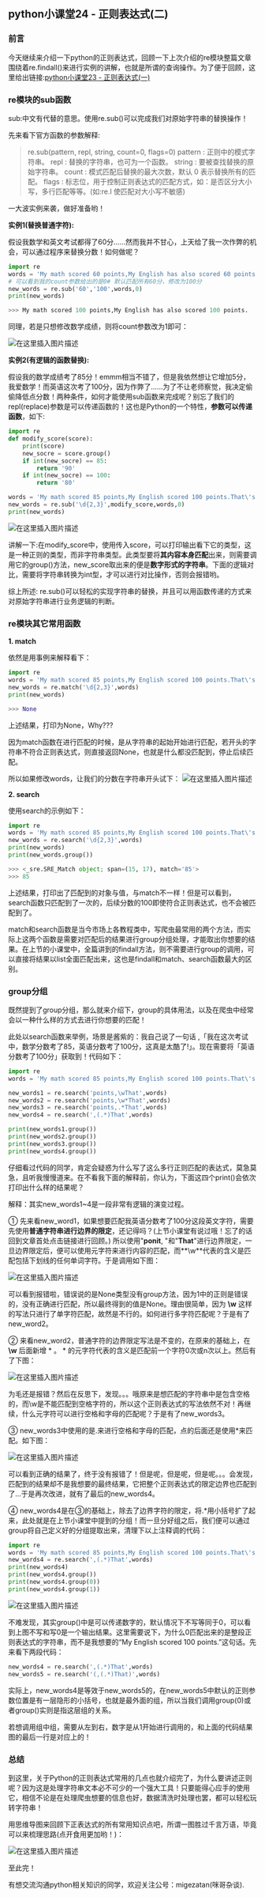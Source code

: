 ## python小课堂24 - 正则表达式(二)
### 前言
今天继续来介绍一下python的正则表达式，回顾一下上次介绍的re模块整篇文章围绕着re.findall()来进行实例的讲解，也就是所谓的查询操作。为了便于回顾，这里给出链接:[python小课堂23 - 正则表达式(一)](https://mp.weixin.qq.com/s?__biz=MzAxMTM3MDk2Ng==&mid=2451659173&idx=1&sn=47e1d13da88c0c105b048dd386641077&chksm=8c97d11cbbe0580abbef1819f8d17129929545a602113ec855e257c506d0d6be03aeb5fa44bd&scene=21#wechat_redirect)


### re模块的sub函数
sub:中文有代替的意思。使用re.sub()可以完成我们对原始字符串的替换操作！

先来看下官方函数的参数解释:

> re.sub(pattern, repl, string, count=0, flags=0)
> pattern : 正则中的模式字符串。
> repl : 替换的字符串，也可为一个函数。
> string : 要被查找替换的原始字符串。
> count : 模式匹配后替换的最大次数，默认 0 表示替换所有的匹配。
> flags : 标志位，用于控制正则表达式的匹配方式，如：是否区分大小写，多行匹配等等。(如:re.I 使匹配对大小写不敏感)

一大波实例来袭，做好准备哟！



**实例1(替换普通字符):**



假设我数学和英文考试都得了60分……然而我并不甘心，上天给了我一次作弊的机会，可以通过程序来替换分数！如何做呢？

```python
import re
words = 'My math scored 60 points,My English has also scored 60 points.'
# 可以看到我的count参数给出的是0# 默认匹配所有60分，修改为100分
new_words = re.sub('60','100',words,0)
print(new_words)

>>> My math scored 100 points,My English has also scored 100 points.
```

同理，若是只想修改数学成绩，则将count参数改为1即可：

![在这里插入图片描述](https://img-blog.csdnimg.cn/20190116125505713.png?x-oss-process=image/watermark,type_ZmFuZ3poZW5naGVpdGk,shadow_10,text_aHR0cHM6Ly9ibG9nLmNzZG4ubmV0L3M3NDA1NTY0NzI=,size_16,color_FFFFFF,t_70)

**实例2(有逻辑的函数替换):**


假设我的数学成绩考了85分！emmm相当不错了，但是我依然想让它增加5分，我爱数学！而英语这次考了100分，因为作弊了……为了不让老师察觉，我决定偷偷降低点分数！两种条件，如何才能使用sub函数来完成呢？别忘了我们的repl(replace)参数是可以传递函数的！这也是Python的一个特性，**参数可以传递函数**，如下:

```python
import re
def modify_score(score):
    print(score)
    new_socre = score.group()    
    if int(new_socre) == 85:        
        return '90'
    if int(new_socre) == 100:        
        return '80'

words = 'My math scored 85 points,My English scored 100 points.That\'s cool！'
new_words = re.sub('\d{2,3}',modify_score,words,0)
print(new_words)
```

![在这里插入图片描述](https://img-blog.csdnimg.cn/20190116125537281.png?x-oss-process=image/watermark,type_ZmFuZ3poZW5naGVpdGk,shadow_10,text_aHR0cHM6Ly9ibG9nLmNzZG4ubmV0L3M3NDA1NTY0NzI=,size_16,color_FFFFFF,t_70)

讲解一下:在modify_score中，使用传入score，可以打印输出看下它的类型，这是一种正则的类型，而非字符串类型。此类型要将**其内容本身匹配**出来，则需要调用它的group()方法，new_score取出来的便是**数字形式的字符串**。下面的逻辑对比，需要将字符串转换为int型，才可以进行对比操作，否则会报错哟。


综上所述: re.sub()可以轻松的实现字符串的替换，并且可以用函数传递的方式来对原始字符串进行业务逻辑的判断。


### re模块其它常用函数

**1. match**

依然是用事例来解释看下：
```python
import re
words = 'My math scored 85 points,My English scored 100 points.That\'s cool！'
new_words = re.match('\d{2,3}',words)
print(new_words)

>>> None
```

上述结果，打印为None，Why???

因为match函数在进行匹配的时候，是从字符串的起始开始进行匹配，若开头的字符串不符合正则表达式，则直接返回None，也就是什么都没匹配到，停止后续匹配。



所以如果修改words，让我们的分数在字符串开头试下：
![在这里插入图片描述](https://img-blog.csdnimg.cn/20190116125630832.png?x-oss-process=image/watermark,type_ZmFuZ3poZW5naGVpdGk,shadow_10,text_aHR0cHM6Ly9ibG9nLmNzZG4ubmV0L3M3NDA1NTY0NzI=,size_16,color_FFFFFF,t_70)

**2. search**

使用search的示例如下：
```python
import re
words = 'My math scored 85 points,My English scored 100 points.That\'s cool！'
new_words = re.search('\d{2,3}',words)
print(new_words)
print(new_words.group())

>>> <_sre.SRE_Match object; span=(15, 17), match='85'>
>>> 85
```
上述结果，打印出了匹配到的对象与值，与match不一样！但是可以看到，search函数只匹配到了一次的，后续分数的100即使符合正则表达式，也不会被匹配到了。



match和search函数是当今市场上各教程类中，写爬虫最常用的两个方法，而实际上这两个函数是需要对匹配后的结果进行group分组处理，才能取出你想要的结果。在上节的小课堂中，全篇讲到的findall方法，则不需要进行group的调用，可以直接将结果以list全面匹配出来，这也是findall和match、search函数最大的区别。

### group分组

既然提到了group分组，那么就来介绍下，group的具体用法，以及在爬虫中经常会以一种什么样的方式去进行你想要的匹配！



此处以search函数来举例，场景是酱紫的：我自己说了一句话 ,「我在这次考试中，数学分数考了85，英语分数考了100分，这真是太酷了!」。现在需要将「英语分数考了100分」获取到！代码如下：

```python
import re
words = 'My math scored 85 points,My English scored 100 points.That\'s cool！'

new_words1 = re.search('points,\wThat',words)
new_words2 = re.search('points,\w*That',words)
new_words3 = re.search('points,.*That',words)
new_words4 = re.search(',(.*)That',words)

print(new_words1.group())
print(new_words2.group())
print(new_words3.group())
print(new_words4.group())
```

仔细看过代码的同学，肯定会疑惑为什么写了这么多行正则匹配的表达式，莫急莫急，且听我慢慢道来。在不看我下面的解释前，你认为，下面这四个print()会依次打印出什么样的结果呢？



解释：其实new_words1~4是一段非常有逻辑的演变过程。

① 先来看new_word1，如果想要匹配我英语分数考了100分这段英文字符，需要先使用**普通字符串进行边界的限定**，还记得吗？(上节小课堂有说过哦！忘了的话回到文章首处点击链接进行回顾。) 所以使用"**ponit**, "和"**That**"进行边界限定，一旦边界限定后，便可以使用元字符来进行内容的匹配，而**\w**代表的含义是匹配包括下划线的任何单词字符。于是调用如下图：

![在这里插入图片描述](https://img-blog.csdnimg.cn/2019011612573963.png?x-oss-process=image/watermark,type_ZmFuZ3poZW5naGVpdGk,shadow_10,text_aHR0cHM6Ly9ibG9nLmNzZG4ubmV0L3M3NDA1NTY0NzI=,size_16,color_FFFFFF,t_70)

可以看到报错啦，错误说的是None类型没有group方法，因为1中的正则是错误的，没有正确进行匹配，所以最终得到的值是None。理由很简单，因为 **\w** 这样的写法只进行了单字符匹配，故然是不行的。如何进行多字符匹配呢？于是有了new_word2。



② 来看new_word2，普通字符的边界限定写法是不变的，在原来的基础上，在 **\w** 后面新增 * 。     * 的元字符代表的含义是匹配前一个字符0次或n次以上。然后有了下图：

![在这里插入图片描述](https://img-blog.csdnimg.cn/20190116125914714.png?x-oss-process=image/watermark,type_ZmFuZ3poZW5naGVpdGk,shadow_10,text_aHR0cHM6Ly9ibG9nLmNzZG4ubmV0L3M3NDA1NTY0NzI=,size_16,color_FFFFFF,t_70)

为毛还是报错？然后在反思下，发现。。。哦原来是想匹配的字符串中是包含空格的，而\w是不能匹配到空格字符的，所以这个正则表达式的写法依然不对！再继续，什么元字符可以进行空格和字母的匹配呢？于是有了new_words3。



③ new_words3中使用的是.来进行空格和字母的匹配，点的后面还是使用*来匹配。如下图：

![在这里插入图片描述](https://img-blog.csdnimg.cn/20190116125928775.png?x-oss-process=image/watermark,type_ZmFuZ3poZW5naGVpdGk,shadow_10,text_aHR0cHM6Ly9ibG9nLmNzZG4ubmV0L3M3NDA1NTY0NzI=,size_16,color_FFFFFF,t_70)

可以看到正确的结果了，终于没有报错了！但是呢，但是呢，但是呢。。。会发现，匹配到的结果却不是我想要的最终结果，它把整个正则表达式的限定边界也匹配到了...于是再次改进，就有了最后的new_words4。



④ new_words4是在③的基础上，除去了边界字符的限定，将.*用小括号扩了起来，此处就是在上节小课堂中提到的分组！而一旦分好组之后，我们便可以通过group将自己定义好的分组提取出来，清理下以上注释调的代码：
```python
import re
words = 'My math scored 85 points,My English scored 100 points.That\'s cool！'
new_words4 = re.search(',(.*)That',words)
print(new_words4)
print(new_words4.group())
print(new_words4.group(0))
print(new_words4.group(1))
```
![在这里插入图片描述](https://img-blog.csdnimg.cn/2019011612595548.png?x-oss-process=image/watermark,type_ZmFuZ3poZW5naGVpdGk,shadow_10,text_aHR0cHM6Ly9ibG9nLmNzZG4ubmV0L3M3NDA1NTY0NzI=,size_16,color_FFFFFF,t_70)

不难发现，其实group()中是可以传递数字的，默认情况下不写等同于0，可以看到上图不写和写0是一个输出结果。这里需要说下，为什么0匹配出来的是整段正则表达式的字符串，而不是我想要的“My English scored 100 points.”这句话。先来看下两段代码：

```python
new_words4 = re.search(',(.*)That',words)
new_words5 = re.search('(,(.*)That)',words)
```

实际上，new_words4是等效于new_words5的，在new_words5中默认的正则参数位置是有一层隐形的小括号，也就是最外面的组，所以当我们调用group(0)或者group()实则是指这层组的关系。



若想调用组中组，需要从左到右，数字是从1开始进行调用的，和上面的代码结果图的最后一行是对应上的！

### 总结
到这里，关于Python的正则表达式常用的几点也就介绍完了，为什么要讲述正则呢？因为这是处理字符串文本必不可少的一个强大工具！只要能得心应手的使用它，相信不论是在处理爬虫想要的信息也好，数据清洗时处理也罢，都可以轻松玩转字符串！



用思维导图来回顾下正表达式的所有常用知识点吧，所谓一图胜过千言万语，毕竟可以来梳理思路(点开食用更加哟！)：

![在这里插入图片描述](https://img-blog.csdnimg.cn/20190116130027734.png?x-oss-process=image/watermark,type_ZmFuZ3poZW5naGVpdGk,shadow_10,text_aHR0cHM6Ly9ibG9nLmNzZG4ubmV0L3M3NDA1NTY0NzI=,size_16,color_FFFFFF,t_70)

至此完！



有想交流沟通python相关知识的同学，欢迎关注公号：migezatan(咪哥杂谈).